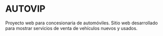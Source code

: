 # AUTOVIP

Proyecto web para concesionaria de automóviles.
Sitio web desarrollado para mostrar servicios de venta de vehículos nuevos y usados.
